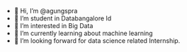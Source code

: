- 👋 Hi, I’m @agungspra
- 👀 I’m student in Databangalore Id
- 👀 I’m interested in Big Data 
- 🌱 I’m currently learning about machine learning 
- 💞️ I’m looking forward for data science related Internship.


<!---
agungspra/agungspra is a ✨ special ✨ repository because its `README.md` (this file) appears on your GitHub profile.
You can click the Preview link to take a look at your changes.
--->
